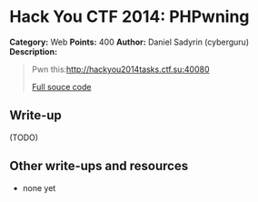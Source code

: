 # Hack You CTF 2014: PHPwning

**Category:** Web
**Points:** 400
**Author:** Daniel Sadyrin (cyberguru)
**Description:**

> Pwn this:http://hackyou2014tasks.ctf.su:40080
>
> [Full souce code](web400.zip)

## Write-up

(TODO)

## Other write-ups and resources

* none yet
